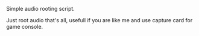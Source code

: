 Simple audio rooting script.

Just root audio that's all, usefull if you are like me and use capture card for game console.
